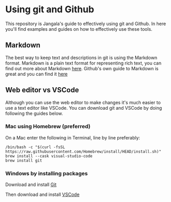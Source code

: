 # Using git and Github

This repository is Jangala's guide to effectively using git and Github. In here you'll find examples and guides on how to effectively use these tools.

## Markdown

The best way to keep text and descriptions in git is using the Markdown format. Markdown is a plain text format for representing rich text, you can find out more about Markdown [here](https://en.wikipedia.org/wiki/Markdown). Github's own guide to Markdown is great and you can find it [here](https://docs.github.com/en/get-started/writing-on-github/getting-started-with-writing-and-formatting-on-github/basic-writing-and-formatting-syntax)

## Web editor vs VSCode

Although you can use the web editor to make changes it's much easier to use a text editor like VSCode. You can download git and VSCode by doing following the guides below.

### Mac using Homebrew (preferred)

On a Mac enter the following in Terminal, line by line preferably:
```
/bin/bash -c "$(curl -fsSL https://raw.githubusercontent.com/Homebrew/install/HEAD/install.sh)"
brew install --cask visual-studio-code
brew install git
```

### Windows by installing packages

Download and install [Git](https://github.com/git-for-windows/git/releases/download/v2.36.1.windows.1/Git-2.36.1-64-bit.exe)

Then download and install [VSCode](https://code.visualstudio.com/docs/?dv=win#:~:text=direct%20download%20link.)
